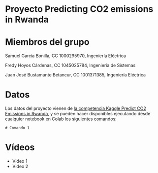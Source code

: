 # Proyecto Predicting CO2 emissions in Rwanda

# Miembros del grupo

Samuel García Bonilla, CC 1000295970, Ingeniería Eléctrica

Fredy Hoyos Cárdenas, CC 1045025784, Ingeniería de Sistemas

Juan José Bustamante Betancur, CC 1001371385, Ingeniería Eléctrica

# Datos

Los datos del proyecto vienen de [la competencia Kaggle Predict CO2 Emissions in Rwanda](https://www.kaggle.com/competitions/playground-series-s3e20/overview), y se pueden hacer disponibles ejecutando desde cualquier notebook en Colab los siguientes comandos: 

```
# Comando 1
```

# Vídeos

* Video 1
* Video 2
